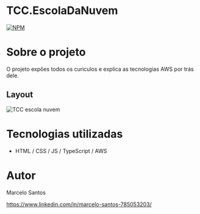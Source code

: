 # TCC.EscolaDaNuvem
[![NPM](https://img.shields.io/npm/l/react)](https://github.com/MRC888/TCC.EscolaDaNuvem/commit/a5a394480993d23f99aca64848b45dec082ae712)

# Sobre o projeto

O projeto expões todos os curiculos e explica as tecnologias AWS por trás dele.

## Layout 
![TCC escola nuvem](https://github.com/MRC888/TCC.EscolaDaNuvem/assets/117279769/eee71201-97f9-4e28-b7e3-71f80ad545c7)


# Tecnologias utilizadas

- HTML / CSS / JS / TypeScript / AWS

# Autor

Marcelo Santos 

https://www.linkedin.com/in/marcelo-santos-785053203/
